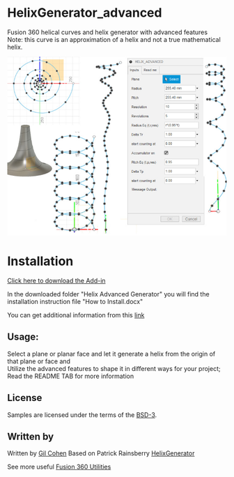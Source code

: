 # HelixGenerator_advanced
Fusion 360 helical curves and helix generator with advanced features <br>
Note: this curve is an approximation of a helix and not a true mathematical helix.

![Helix Cover](./resources/Picture.jpg)

# Installation

[Click here to download the Add-in](https://github.com/gilcos28/HelixGenerator_advanced/archive/master.zip)

In the downloaded folder "Helix Advanced Generator" you will find the installation instruction file "How to Install.docx"

You can get additional information from this [link](https://tapnair.github.io/installation.html)

## Usage:
Select a plane or planar face and let it generate a helix from the origin of that plane or face and <br>
Utilize the advanced features to shape it in different ways for your project;<br>
Read the README TAB for more information

## License
Samples are licensed under the terms of the [BSD-3](https://opensource.org/licenses/BSD-3-Clause). 

## Written by

Written by [Gil Cohen](https://bananafilm.com) Based on Patrick Rainsberry [HelixGenerator](https://github.com/tapnair/HelixGenerator)<br /> 

See more useful [Fusion 360 Utilities](https://tapnair.github.io/index.html)
